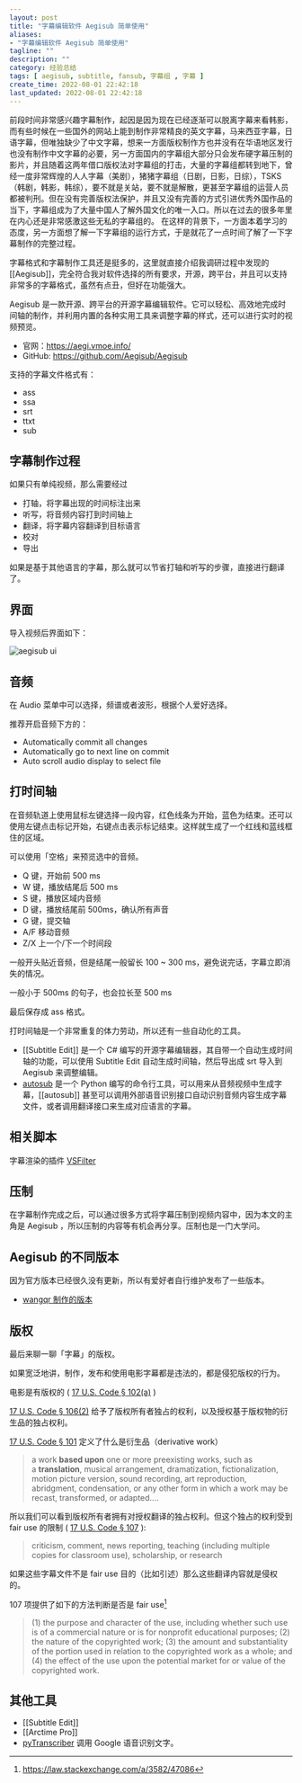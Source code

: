 ```yaml
---
layout: post
title: "字幕编辑软件 Aegisub 简单使用"
aliases:
- "字幕编辑软件 Aegisub 简单使用"
tagline: ""
description: ""
category: 经验总结
tags: [ aegisub, subtitle, fansub, 字幕组 , 字幕 ]
create_time: 2022-08-01 22:42:18
last_updated: 2022-08-01 22:42:18
---
```


前段时间非常感兴趣字幕制作，起因是因为现在已经逐渐可以脱离字幕来看韩影，而有些时候在一些国外的网站上能到制作非常精良的英文字幕，马来西亚字幕，日语字幕，但唯独缺少了中文字幕，想来一方面版权制作方也并没有在华语地区发行也没有制作中文字幕的必要，另一方面国内的字幕组大部分只会发布硬字幕压制的影片，并且随着这两年借口版权法对字幕组的打击，大量的字幕组都转到地下，曾经一度非常辉煌的人人字幕（美剧），猪猪字幕组（日剧，日影，日综），TSKS（韩剧，韩影，韩综），要不就是关站，要不就是解散，更甚至字幕组的运营人员都被判刑。但在没有完善版权法保护，并且又没有完善的方式引进优秀外国作品的当下，字幕组成为了大量中国人了解外国文化的唯一入口。所以在过去的很多年里在内心还是非常感激这些无私的字幕组的。 在这样的背景下，一方面本着学习的态度，另一方面想了解一下字幕组的运行方式，于是就花了一点时间了解了一下字幕制作的完整过程。

字幕格式和字幕制作工具还是挺多的，这里就直接介绍我调研过程中发现的 [[Aegisub]]，完全符合我对软件选择的所有要求，开源，跨平台，并且可以支持非常多的字幕格式，虽然有点丑，但好在功能强大。

Aegisub 是一款开源、跨平台的开源字幕编辑软件。它可以轻松、高效地完成时间轴的制作，并利用内置的各种实用工具来调整字幕的样式，还可以进行实时的视频预览。

- 官网：<https://aegi.vmoe.info/>
- GitHub: <https://github.com/Aegisub/Aegisub>

支持的字幕文件格式有：

- ass
- ssa
- srt
- ttxt
- sub

## 字幕制作过程
如果只有单纯视频，那么需要经过

- 打轴，将字幕出现的时间标注出来
- 听写，将音频内容打到时间轴上
- 翻译，将字幕内容翻译到目标语言
- 校对
- 导出

如果是基于其他语言的字幕，那么就可以节省打轴和听写的步骤，直接进行翻译了。

## 界面
导入视频后界面如下：

![aegisub ui](https://photo.einverne.info/images/2022/08/01/zq1W.png)

## 音频
在 Audio 菜单中可以选择，频谱或者波形，根据个人爱好选择。

推荐开启音频下方的：

- Automatically commit all changes
- Automatically go to next line on commit
- Auto scroll audio display to select file

## 打时间轴
在音频轨道上使用鼠标左键选择一段内容，红色线条为开始，蓝色为结束。还可以使用左键点击标记开始，右键点击表示标记结束。这样就生成了一个红线和蓝线框住的区域。

可以使用「空格」来预览选中的音频。

- Q 键，开始前 500 ms
- W 键，播放结尾后 500 ms
- S 键，播放区域内音频
- D 键，播放结尾前 500ms，确认所有声音
- G 键，提交轴
- A/F 移动音频
- Z/X 上一个/下一个时间段

一般开头贴近音频，但是结尾一般留长 100 ~ 300 ms，避免说完话，字幕立即消失的情况。

一般小于 500ms 的句子，也会拉长至 500 ms

最后保存成 ass 格式。

打时间轴是一个非常重复的体力劳动，所以还有一些自动化的工具。

- [[Subtitle Edit]] 是一个 C# 编写的开源字幕编辑器，其自带一个自动生成时间轴的功能，可以使用 Subtitle Edit 自动生成时间轴，然后导出成 srt 导入到 Aegisub 来调整编辑。
- [autosub](https://github.com/BingLingGroup/autosub) 是一个 Python 编写的命令行工具，可以用来从音频视频中生成字幕，[[autosub]] 甚至可以调用外部语音识别接口自动识别音频内容生成字幕文件，或者调用翻译接口来生成对应语言的字幕。

## 相关脚本
字幕渲染的插件 [VSFilter](https://github.com/qwe7989199/aegisub_scripts/releases)

## 压制
在字幕制作完成之后，可以通过很多方式将字幕压制到视频内容中，因为本文的主角是 Aegisub ，所以压制的内容等有机会再分享。压制也是一门大学问。

## Aegisub 的不同版本
因为官方版本已经很久没有更新，所以有爱好者自行维护发布了一些版本。

- [wangqr 制作的版本](https://github.com/wangqr/Aegisub)

## 版权
最后来聊一聊「字幕」的版权。

如果宽泛地讲，制作，发布和使用电影字幕都是违法的，都是侵犯版权的行为。

电影是有版权的 ( [17 U.S. Code § 102(a)](https://www.law.cornell.edu/uscode/text/17/102) )

 [17 U.S. Code § 106(2)](https://www.law.cornell.edu/uscode/text/17/106) 给予了版权所有者独占的权利，以及授权基于版权物的衍生品的独占权利。

 [17 U.S. Code § 101](https://www.law.cornell.edu/uscode/text/17/101) 定义了什么是衍生品（derivative work）

> a work **based upon** one or more preexisting works, such as a **translation**, musical arrangement, dramatization, fictionalization, motion picture version, sound recording, art reproduction, abridgment, condensation, or any other form in which a work may be recast, transformed, or adapted....

所以我们可以看到版权所有者拥有对授权翻译的独占权利。但这个独占的权利受到 fair use 的限制 ( [17 U.S. Code § 107](https://www.law.cornell.edu/uscode/text/17/107) ):

> criticism, comment, news reporting, teaching (including multiple copies for classroom use), scholarship, or research

如果这些字幕文件不是 fair use 目的（比如引述）那么这些翻译内容就是侵权的。

107 项提供了如下的方法判断是否是 fair use[^1]

[^1]: <https://law.stackexchange.com/a/3582/47086>

> (1) the purpose and character of the use, including whether such use is of a commercial nature or is for nonprofit educational purposes;
> (2) the nature of the copyrighted work;
> (3) the amount and substantiality of the portion used in relation to the copyrighted work as a whole; and
> (4) the effect of the use upon the potential market for or value of the copyrighted work.




## 其他工具

- [[Subtitle Edit]]
- [[Arctime Pro]]
- [pyTranscriber](https://github.com/raryelcostasouza/pyTranscriber) 调用 Google 语音识别文字。
